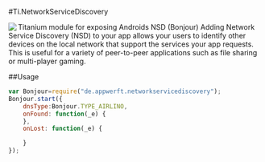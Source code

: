 #Ti.NetworkServiceDiscovery

Titanium module for exposing Androids NSD (Bonjour)
<img src="http://screenshots.en.sftcdn.net/en/scrn/79000/79553/bonjour-6.jpg" widt="120" align="left"/>Adding Network Service Discovery (NSD) to your app allows your users to identify other devices on the local network that support the services your app requests. This is useful for a variety of peer-to-peer applications such as file sharing or multi-player gaming.

##Usage
```javascript
var Bonjour=require("de.appwerft.networkservicediscovery");
Bonjour.start({
    dnsType:Bonjour.TYPE_AIRLINO,
    onFound: function(_e) {
    },
    onLost: function(_e) {

    }
});

```